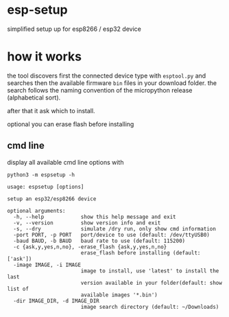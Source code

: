 
# esp-setup

simplified setup up for esp8266 / esp32 device 

# how it works

the tool discovers first the connected device type with `esptool.py` and
searches then the available firmware `bin` files in your download folder.
the search follows the naming convention of the micropython release (alphabetical sort).

after that it ask which to install.

optional you can erase flash before installing


## cmd line

display all available cmd line options with


    python3 -m espsetup -h

    usage: espsetup [options]

    setup an esp32/esp8266 device

    optional arguments:
      -h, --help            show this help message and exit
      -v, --version         show version info and exit
      -s, --dry             simulate /dry run, only show cmd information
      -port PORT, -p PORT   port/device to use (default: /dev/ttyUSB0)
      -baud BAUD, -b BAUD   baud rate to use (default: 115200)
      -c {ask,y,yes,n,no}, -erase_flash {ask,y,yes,n,no}
                            erase_flash before installing (default: ['ask'])
      -image IMAGE, -i IMAGE
                            image to install, use 'latest' to install the last
                            version available in your folder(default: show list of
                            available images '*.bin')
      -dir IMAGE_DIR, -d IMAGE_DIR
                            image search directory (default: ~/Downloads)

